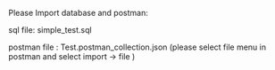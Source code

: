 Please Import database and postman:

sql file: simple_test.sql

postman file : Test.postman_collection.json (please select file menu in postman and select import -> file )